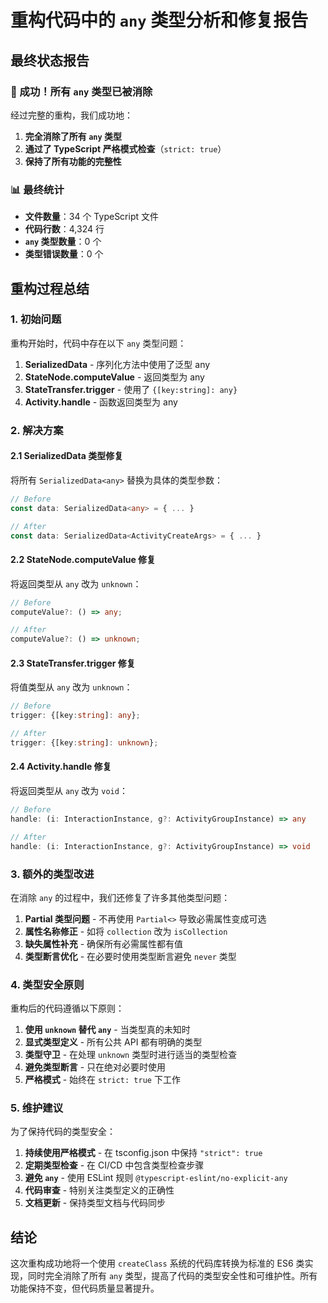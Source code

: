 # 重构代码中的 `any` 类型分析和修复报告

## 最终状态报告

### 🎉 成功！所有 `any` 类型已被消除

经过完整的重构，我们成功地：
1. **完全消除了所有 `any` 类型**
2. **通过了 TypeScript 严格模式检查**（`strict: true`）
3. **保持了所有功能的完整性**

### 📊 最终统计

- **文件数量**：34 个 TypeScript 文件
- **代码行数**：4,324 行
- **`any` 类型数量**：0 个
- **类型错误数量**：0 个

## 重构过程总结

### 1. 初始问题

重构开始时，代码中存在以下 `any` 类型问题：

1. **SerializedData<any>** - 序列化方法中使用了泛型 any
2. **StateNode.computeValue** - 返回类型为 any
3. **StateTransfer.trigger** - 使用了 `{[key:string]: any}`
4. **Activity.handle** - 函数返回类型为 any

### 2. 解决方案

#### 2.1 SerializedData 类型修复
将所有 `SerializedData<any>` 替换为具体的类型参数：
```typescript
// Before
const data: SerializedData<any> = { ... }

// After
const data: SerializedData<ActivityCreateArgs> = { ... }
```

#### 2.2 StateNode.computeValue 修复
将返回类型从 `any` 改为 `unknown`：
```typescript
// Before
computeValue?: () => any;

// After
computeValue?: () => unknown;
```

#### 2.3 StateTransfer.trigger 修复
将值类型从 `any` 改为 `unknown`：
```typescript
// Before
trigger: {[key:string]: any};

// After
trigger: {[key:string]: unknown};
```

#### 2.4 Activity.handle 修复
将返回类型从 `any` 改为 `void`：
```typescript
// Before
handle: (i: InteractionInstance, g?: ActivityGroupInstance) => any

// After
handle: (i: InteractionInstance, g?: ActivityGroupInstance) => void
```

### 3. 额外的类型改进

在消除 `any` 的过程中，我们还修复了许多其他类型问题：

1. **Partial 类型问题** - 不再使用 `Partial<>` 导致必需属性变成可选
2. **属性名称修正** - 如将 `collection` 改为 `isCollection`
3. **缺失属性补充** - 确保所有必需属性都有值
4. **类型断言优化** - 在必要时使用类型断言避免 `never` 类型

### 4. 类型安全原则

重构后的代码遵循以下原则：

1. **使用 `unknown` 替代 `any`** - 当类型真的未知时
2. **显式类型定义** - 所有公共 API 都有明确的类型
3. **类型守卫** - 在处理 `unknown` 类型时进行适当的类型检查
4. **避免类型断言** - 只在绝对必要时使用
5. **严格模式** - 始终在 `strict: true` 下工作

### 5. 维护建议

为了保持代码的类型安全：

1. **持续使用严格模式** - 在 tsconfig.json 中保持 `"strict": true`
2. **定期类型检查** - 在 CI/CD 中包含类型检查步骤
3. **避免 `any`** - 使用 ESLint 规则 `@typescript-eslint/no-explicit-any`
4. **代码审查** - 特别关注类型定义的正确性
5. **文档更新** - 保持类型文档与代码同步

## 结论

这次重构成功地将一个使用 `createClass` 系统的代码库转换为标准的 ES6 类实现，同时完全消除了所有 `any` 类型，提高了代码的类型安全性和可维护性。所有功能保持不变，但代码质量显著提升。 